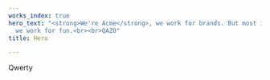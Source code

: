 ```yaml
---
works_index: true
hero_text: "<strong>We're Acme</strong>, we work for brands. But most importantly,
  we work for fun.<br><br>QAZ0"
title: Hero

---
```

<Hero :text="$page.frontmatter.hero_text" />
<WorksList />

Qwerty